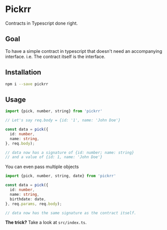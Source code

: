 # Pickrr
Contracts in Typescript done right.

## Goal
To have a simple contract in typescript that doesn't need an accompanying interface.
i.e. The contract itself is the interface.

## Installation

```bash
npm i --save pickrr
```

## Usage

```ts
import {pick, number, string} from 'pickrr'

// Let's say req.body = {id: '1', name: 'John Doe'}

const data = pick({
  id: number,
  name: string,
}, req.body);

// data now has a signature of {id: number; name: string}
// and a value of {id: 1, name: 'John Doe'}
```

You can even pass multiple objects
```ts
import {pick, number, string, date} from 'pickrr'

const data = pick({
  id: number,
  name: string,
  birthdate: date,
}, req.params, req.body);

// data now has the same signature as the contract itself.
```

**The trick?**
Take a look at `src/index.ts`.
